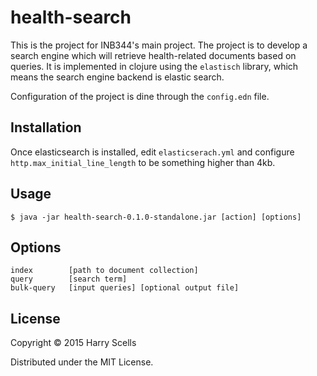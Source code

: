 # health-search

This is the project for INB344's main project. The project is to develop a search engine which will retrieve health-related documents based on queries. It is implemented in clojure using the `elastisch` library, which means the search engine backend is elastic search.

Configuration of the project is dine through the `config.edn` file.

## Installation

Once elasticsearch is installed, edit `elasticserach.yml` and configure `http.max_initial_line_length` to be something higher than 4kb.

## Usage

    $ java -jar health-search-0.1.0-standalone.jar [action] [options]

## Options

```
index        [path to document collection]
query        [search term]
bulk-query   [input queries] [optional output file]
```

## License

Copyright © 2015 Harry Scells

Distributed under the MIT License.
